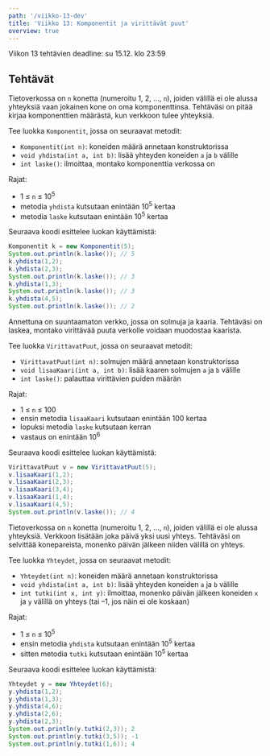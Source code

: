 ```yaml
---
path: '/viikko-13-dev'
title: 'Viikko 13: Komponentit ja virittävät puut'
overview: true
---
```


Viikon 13 tehtävien deadline: su 15.12. klo 23:59

## Tehtävät

<programming-exercise name='1. Komponentit' tmcname='viikko13-Viikko13Tehtava1'>

Tietoverkossa on `n` konetta (numeroitu 1, 2, ..., `n`),
joiden välillä ei ole alussa yhteyksiä
vaan jokainen kone on oma komponenttinsa.
Tehtäväsi on pitää kirjaa komponenttien määrästä,
kun verkkoon tulee yhteyksiä.

Tee luokka `Komponentit`, jossa on seuraavat metodit:

* `Komponentit(int n)`: koneiden määrä annetaan konstruktorissa
* `void yhdista(int a, int b)`:
  lisää yhteyden koneiden `a` ja `b` välille
* `int laske()`:
  ilmoittaa, montako komponenttia verkossa on

Rajat:

- 1 &le; `n` &le; 10<sup>5</sup>
- metodia `yhdista` kutsutaan enintään 10<sup>5</sup> kertaa
- metodia `laske` kutsutaan enintään 10<sup>5</sup> kertaa

Seuraava koodi esittelee luokan käyttämistä:

```java
Komponentit k = new Komponentit(5);
System.out.println(k.laske()); // 5
k.yhdista(1,2);
k.yhdista(2,3);
System.out.println(k.laske()); // 3
k.yhdista(1,3);
System.out.println(k.laske()); // 3
k.yhdista(4,5);
System.out.println(k.laske()); // 2
```

</programming-exercise>

<programming-exercise name='5. Virittävät puut' tmcname='viikko13-Viikko13Tehtava5'>

Annettuna on suuntaamaton verkko,
jossa on solmuja ja kaaria.
Tehtäväsi on laskea,
montako virittävää puuta verkolle voidaan muodostaa kaarista.

Tee luokka `VirittavatPuut`, jossa on seuraavat metodit:

* `VirittavatPuut(int n)`: solmujen määrä annetaan konstruktorissa
* `void lisaaKaari(int a, int b)`:
  lisää kaaren solmujen `a` ja `b` välille
* `int laske()`:
  palauttaa virittävien puiden määrän

Rajat:

- 1 &le; `n` &le; 100
- ensin metodia `lisaaKaari` kutsutaan enintään 100 kertaa
- lopuksi metodia `laske` kutsutaan kerran
- vastaus on enintään 10<sup>6</sup>

Seuraava koodi esittelee luokan käyttämistä:

```java
VirittavatPuut v = new VirittavatPuut(5);
v.lisaaKaari(1,2);
v.lisaaKaari(2,3);
v.lisaaKaari(3,4);
v.lisaaKaari(1,4);
v.lisaaKaari(4,5);
System.out.println(v.laske()); // 4
```

</programming-exercise>


<programming-exercise name='6. Yhteydet' tmcname='viikko13-Viikko13Tehtava6'>

Tietoverkossa on `n` konetta (numeroitu 1, 2, ..., `n`),
joiden välillä ei ole alussa yhteyksiä.
Verkkoon lisätään joka päivä yksi uusi yhteys.
Tehtäväsi on selvittää konepareista,
monenko päivän jälkeen niiden välillä on yhteys.

Tee luokka `Yhteydet`, jossa on seuraavat metodit:

* `Yhteydet(int n)`: koneiden määrä annetaan konstruktorissa
* `void yhdista(int a, int b)`:
  lisää yhteyden koneiden `a` ja `b` välille
* `int tutki(int x, int y)`:
  ilmoittaa, monenko päivän jälkeen koneiden `x` ja `y` välillä on yhteys
  (tai –1, jos näin ei ole koskaan)

Rajat:

- 1 &le; `n` &le; 10<sup>5</sup>
- ensin metodia `yhdista` kutsutaan enintään 10<sup>5</sup> kertaa
- sitten metodia `tutki` kutsutaan enintään 10<sup>5</sup> kertaa

Seuraava koodi esittelee luokan käyttämistä:

```java
Yhteydet y = new Yhteydet(6);
y.yhdista(1,2);
y.yhdista(1,3);
y.yhdista(4,6);
y.yhdista(2,6);
y.yhdista(2,3);
System.out.println(y.tutki(2,3)); 2
System.out.println(y.tutki(3,5)); -1
System.out.println(y.tutki(1,6)); 4
```

</programming-exercise>
